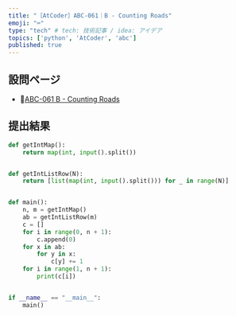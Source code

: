 ```yaml
---
title: "［AtCoder］ABC-061｜B - Counting Roads"
emoji: "⌨️"
type: "tech" # tech: 技術記事 / idea: アイデア
topics: ['python', 'AtCoder', 'abc']
published: true
---
```


## 設問ページ

- 🔗[ABC-061 B - Counting Roads](https://atcoder.jp/contests/abc061/tasks/abc061_b)

## 提出結果

```python
def getIntMap():
    return map(int, input().split())


def getIntListRow(N):
    return [list(map(int, input().split())) for _ in range(N)]


def main():
    n, m = getIntMap()
    ab = getIntListRow(m)
    c = []
    for i in range(0, n + 1):
        c.append(0)
    for x in ab:
        for y in x:
            c[y] += 1
    for i in range(1, n + 1):
        print(c[i])


if __name__ == "__main__":
    main()
```
